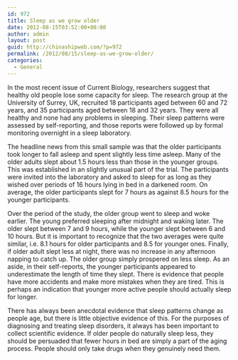 ```yaml
---
id: 972
title: Sleep as we grow older
date: 2012-08-15T03:52:00+00:00
author: admin
layout: post
guid: http://chinashipweb.com/?p=972
permalink: /2012/08/15/sleep-as-we-grow-older/
categories:
  - General
---
```

In the most recent issue of Current Biology, researchers suggest that healthy old people lose some capacity for sleep. The research group at the University of Surrey, UK, recruited 18 participants aged between 60 and 72 years, and 35 participants aged between 18 and 32 years. They were all healthy and none had any problems in sleeping. Their sleep patterns were assessed by self-reporting, and those reports were followed up by formal monitoring overnight in a sleep laboratory.

The headline news from this small sample was that the older participants took longer to fall asleep and spent slightly less time asleep. Many of the older adults slept about 1.5 hours less than those in the younger groups. This was established in an slightly unusual part of the trial. The participants were invited into the laboratory and asked to sleep for as long as they wished over periods of 16 hours lying in bed in a darkened room. On average, the older participants slept for 7 hours as against 8.5 hours for the younger participants.

Over the period of the study, the older group went to sleep and woke earlier. The young preferred sleeping after midnight and waking later. The older slept between 7 and 9 hours, while the younger slept between 6 and 10 hours. But it is important to recognize that the two averages were quite similar, i.e. 8.1 hours for older participants and 8.5 for younger ones. Finally, if older adult slept less at night, there was no increase in any afternoon napping to catch up. The older group simply prospered on less sleep. As an aside, in their self-reports, the younger participants appeared to underestimate the length of time they slept. There is evidence that people have more accidents and make more mistakes when they are tired. This is perhaps an indication that younger more active people should actually sleep for longer.

There has always been anecdotal evidence that sleep patterns change as people age, but there is little objective evidence of this. For the purposes of diagnosing and treating sleep disorders, it always has been important to collect scientific evidence. If older people do naturally sleep less, they should be persuaded that fewer hours in bed are simply a part of the aging process. People should only take drugs when they genuinely need them.